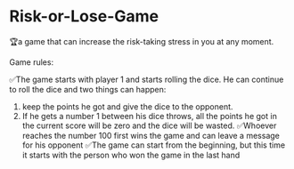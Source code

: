 # Risk-or-Lose-Game
🏆a game that can increase the risk-taking stress in you at any moment.


Game rules:

✅The game starts with player 1 and starts rolling the dice. He can continue to roll the dice and two things can happen:
1) keep the points he got and give the dice to the opponent.
2) If he gets a number 1 between his dice throws, all the points he got in the current score will be zero and the dice will be wasted.
✅Whoever reaches the number 100 first wins the game and can leave a message for his opponent
✅The game can start from the beginning, but this time it starts with the person who won the game in the last hand
